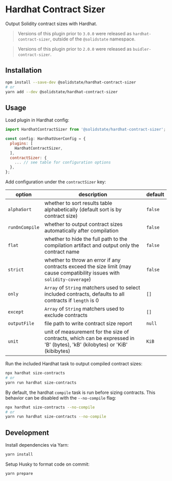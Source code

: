 # Hardhat Contract Sizer

Output Solidity contract sizes with Hardhat.

> Versions of this plugin prior to `3.0.0` were released as `hardhat-contract-sizer`, outside of the `@solidstate` namespace.

> Versions of this plugin prior to `2.0.0` were released as `buidler-contract-sizer`.

## Installation

```bash
npm install --save-dev @solidstate/hardhat-contract-sizer
# or
yarn add --dev @solidstate/hardhat-contract-sizer
```

## Usage

Load plugin in Hardhat config:

```javascript
import HardhatContractSizer from '@solidstate/hardhat-contract-sizer';

const config: HardhatUserConfig = {
  plugins: [
    HardhatContractSizer,
  ],
  contractSizer: {
    ... // see table for configuration options
  },
};
```

Add configuration under the `contractSizer` key:

| option         | description                                                                                                                 | default |
| -------------- | --------------------------------------------------------------------------------------------------------------------------- | ------- |
| `alphaSort`    | whether to sort results table alphabetically (default sort is by contract size)                                             | `false` |
| `runOnCompile` | whether to output contract sizes automatically after compilation                                                            | `false` |
| `flat`         | whether to hide the full path to the compilation artifact and output only the contract name                                 | `false` |
| `strict`       | whether to throw an error if any contracts exceed the size limit (may cause compatibility issues with `solidity-coverage`)  | `false` |
| `only`         | `Array` of `String` matchers used to select included contracts, defaults to all contracts if `length` is 0                  | `[]`    |
| `except`       | `Array` of `String` matchers used to exclude contracts                                                                      | `[]`    |
| `outputFile`   | file path to write contract size report                                                                                     | `null`  |
| `unit`         | unit of measurement for the size of contracts, which can be expressed in 'B' (bytes), 'kB' (kilobytes) or 'KiB' (kibibytes) | `KiB`   |

Run the included Hardhat task to output compiled contract sizes:

```bash
npx hardhat size-contracts
# or
yarn run hardhat size-contracts
```

By default, the hardhat `compile` task is run before sizing contracts. This behavior can be disabled with the `--no-compile` flag:

```bash
npx hardhat size-contracts --no-compile
# or
yarn run hardhat size-contracts --no-compile
```

## Development

Install dependencies via Yarn:

```bash
yarn install
```

Setup Husky to format code on commit:

```bash
yarn prepare
```
